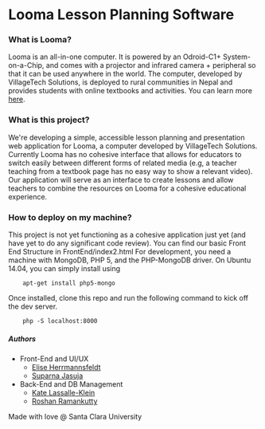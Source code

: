 # Looma Lesson Planning Software
### What is Looma?
Looma is an all-in-one computer. It is powered by an Odroid-C1+ System-on-a-Chip, and comes with a projector and infrared camera + peripheral so that it can be used anywhere in the world.
The computer, developed by VillageTech Solutions, is deployed to rural communities in Nepal and provides students with online textbooks and activities. You can learn more [here](http://villagetechsolutions.org/Education.html).

### What is this project?
We're developing a simple, accessible lesson planning and presentation web application for Looma, a computer developed by VillageTech Solutions. Currently Looma has no cohesive interface that allows for educators to switch easily between different forms of related media (e.g, a teacher teaching from a textbook page has no easy way to show a relevant video). Our application will serve as an interface to create lessons and allow teachers to combine the resources on Looma for a cohesive educational experience.

### How to deploy on my machine?
This project is not yet functioning as a cohesive application just yet (and have yet to do any significant code review). You can find our basic Front End Structure in FrontEnd/index2.html
For development, you need a machine with MongoDB, PHP 5, and the PHP-MongoDB driver. On Ubuntu 14.04, you can simply install using
```
	apt-get install php5-mongo
```
Once installed, clone this repo and run the following command to kick off the dev server.
```
	php -S localhost:8000
```

##### Authors
* Front-End and UI/UX
	* [Elise Herrmannsfeldt](https://github.com/eherrman)
	* [Suparna Jasuja](https://github.com/sjasuja111)
* Back-End and DB Management
	* [Kate Lassalle-Klein](https://github.com/katelk28)
	* [Roshan Ramankutty](https://github.com/tzeak)


Made with love @ Santa Clara University
